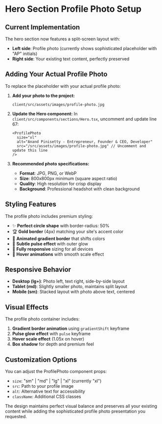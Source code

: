 # Hero Section Profile Photo Setup

## Current Implementation

The hero section now features a split-screen layout with:
- **Left side**: Profile photo (currently shows sophisticated placeholder with "AP" initials)
- **Right side**: Your existing text content, perfectly preserved

## Adding Your Actual Profile Photo

To replace the placeholder with your actual profile photo:

1. **Add your photo to the project:**
   ```
   client/src/assets/images/profile-photo.jpg
   ```

2. **Update the Hero component:**
   In `client/src/components/sections/Hero.tsx`, uncomment and update line 67:
   ```tsx
   <ProfilePhoto 
     size="xl"
     alt="Anand Pinisetty - Entrepreneur, Founder & CEO, Developer"
     src="/src/assets/images/profile-photo.jpg" // Uncomment and update this line
   />
   ```

3. **Recommended photo specifications:**
   - **Format**: JPG, PNG, or WebP
   - **Size**: 800x800px minimum (square aspect ratio)
   - **Quality**: High resolution for crisp display
   - **Background**: Professional headshot with clean background

## Styling Features

The profile photo includes premium styling:
- ✨ **Perfect circle shape** with border-radius: 50%
- 🏆 **Gold border** (4px) matching your site's accent color
- 💫 **Animated gradient border** that shifts colors
- 🌟 **Subtle pulse effect** with outer glow
- 📱 **Fully responsive** sizing for all devices
- 🎯 **Hover animations** with smooth scale effect

## Responsive Behavior

- **Desktop (lg+)**: Photo left, text right, side-by-side layout
- **Tablet (md)**: Slightly smaller photo, maintains split layout
- **Mobile (sm)**: Stacked layout with photo above text, centered

## Visual Effects

The profile photo container includes:
1. **Gradient border animation** using `gradientShift` keyframe
2. **Pulse glow effect** with `pulse` keyframe
3. **Hover scale effect** (1.05x on hover)
4. **Box shadow** for depth and premium feel

## Customization Options

You can adjust the ProfilePhoto component props:
- `size`: "sm" | "md" | "lg" | "xl" (currently "xl")
- `src`: Path to your profile image
- `alt`: Alternative text for accessibility
- `className`: Additional CSS classes

The design maintains perfect visual balance and preserves all your existing content while adding the sophisticated profile photo presentation you requested.
